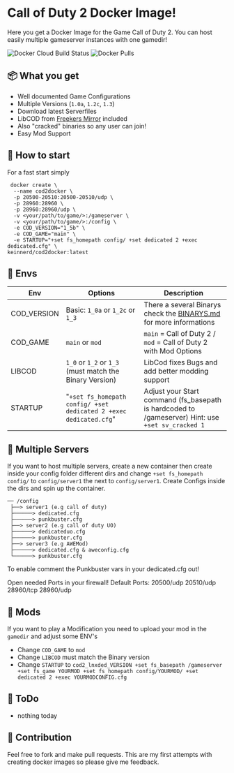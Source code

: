 # Call of Duty 2 Docker Image!

Here you get a Docker Image for the Game Call of Duty 2. You can host easily multiple gameserver instances with one gamedir! 

![Docker Cloud Build Status](https://img.shields.io/docker/cloud/build/keinnerd/cod2docker?style=flat-square) ![Docker Pulls](https://img.shields.io/docker/pulls/keinnerd/cod2docker?style=flat-square)

## 📦 What you get
 - Well documented Game Configurations
 - Multiple Versions (`1.0a`, `1.2c`, `1.3`)
 - Download latest Serverfiles
 - LibCOD from [Freekers Mirror](https://github.com/Freekers/libcod-mirror) included 
 - Also "cracked" binaries so any user can join!
 - Easy Mod Support

## 🚀 How to start
For a fast start simply 

     docker create \
      --name cod2docker \
      -p 20500-20510:20500-20510/udp \
      -p 28960:28960 \
      -p 28960:28960/udp \
      -v <your/path/to/game/>:/gameserver \
      -v <your/path/to/game/>:/config \
      -e COD_VERSION="1_5b" \
      -e COD_GAME="main" \
      -e STARTUP="+set fs_homepath config/ +set dedicated 2 +exec dedicated.cfg" \
    keinnerd/cod2docker:latest

## 🔧 Envs

|Env             |Options                       |Description                         |
|----------------|-------------------------------|-----------------------------|
|COD_VERSION     | Basic: `1_0a` or `1_2c` or `1_3` | There a several Binarys check the [BINARYS.md](BINARYS.md) for more informations|
|COD_GAME        | `main` or `mod` |`main` = Call of Duty 2 / `mod` = Call of Duty 2 with Mod Options|
|LIBCOD          | `1_0` or `1_2` or `1_3` (must match the Binary Version) | LibCod fixes Bugs and add better modding support 
|STARTUP         | "`+set fs_homepath config/ +set dedicated 2 +exec dedicated.cfg`" | Adjust your Start command (fs_basepath is hardcoded to /gameserver) Hint: use `+set sv_cracked 1`

## 📁 Multiple Servers

If you want to host multiple servers, create a new container then create inside your config folder different dirs and change `+set fs_homepath config/` to `config/server1` the next to `config/server1`. Create Configs inside the dirs and spin up the container. 

```
── /config
 ├──> server1 (e.g call of duty)
 ├──────> dedicated.cfg
 ├──────> punkbuster.cfg
 ├──> server2 (e.g call of duty UO)
 ├──────> dedicateduo.cfg
 ├──────> punkbuster.cfg
 ├──> server3 (e.g AWEMod)
 ├──────> dedicated.cfg & aweconfig.cfg
 └──────> punkbuster.cfg
```

To enable comment the Punkbuster vars in your dedicated.cfg out!

Open needed Ports in your firewall! Default Ports: 20500/udp 20510/udp 28960/tcp 28960/udp

## 👾 Mods

If you want to play a Modification you need to upload your mod in the `gamedir` and adjust some ENV's

- Change `COD_GAME` to `mod`
- Change `LIBCOD` must match the Binary version
- Change `STARTUP` to `cod2_lnxded_VERSION +set fs_basepath /gameserver +set fs_game YOURMOD +set fs_homepath config/YOURMOD/ +set dedicated 2 +exec YOURMODCONFIG.cfg` 


## 📝 ToDo

- nothing today

## 👐 Contribution

Feel free to fork and make pull requests. This are my first attempts with creating docker images so please give me feedback. 
